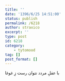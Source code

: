 ```yaml
---
title: ''
date: '1396/6/25 14:51:00'
status: publish
permalink: /6218
author: straxico
excerpt: ''
type: post
id: 6218
category:
    - tytomood
tag: []
post_format: []
---
```

با عقلِ مردد نتوان رست زِ غوغا